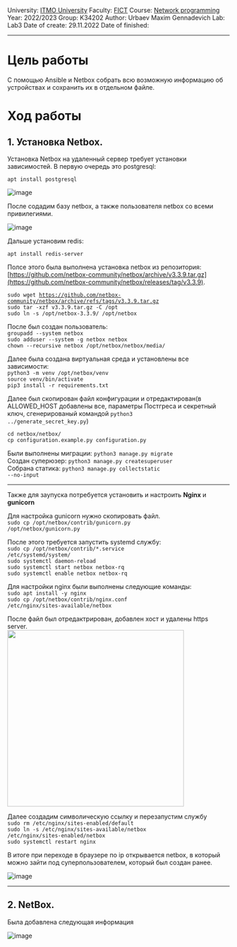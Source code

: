 University: [ITMO University](https://itmo.ru/ru/)
Faculty: [FICT](https://fict.itmo.ru)
Course: [Network programming](https://github.com/itmo-ict-faculty/network-programming)
Year: 2022/2023
Group: K34202
Author: Urbaev Maxim Gennadevich
Lab: Lab3
Date of create: 29.11.2022
Date of finished: 
___

# Цель работы

С помощью Ansible и Netbox собрать всю возможную информацию об устройствах и сохранить их в отдельном файле.

# Ход работы
## 1. Установка Netbox.

Установка Netbox на удаленный сервер требует установки зависимостей. В первую очередь это postgresql:

<code>apt install postgresql</code>

![image](https://user-images.githubusercontent.com/67152968/204385637-3903dc41-3174-455a-bea8-180fde78ecc8.png)

После содадим базу netbox, а также пользователя netbox со всеми привилегиями.

![image](https://user-images.githubusercontent.com/67152968/204386377-a7c028ba-07e0-417d-a867-07e948ae9587.png)

Дальше установим redis:

<code>apt install redis-server</code>

Полсе этого была выполнена установка netbox из репозитория: [https://github.com/netbox-community/netbox/archive/v3.3.9.tar.gz](https://github.com/netbox-community/netbox/releases/tag/v3.3.9).

<code>sudo wget https://github.com/netbox-community/netbox/archive/refs/tags/v3.3.9.tar.gz</code>  
<code>sudo tar -xzf v3.3.9.tar.gz -C /opt</code>  
<code>sudo ln -s /opt/netbox-3.3.9/ /opt/netbox</code>  

После был создан пользователь:  
<code>groupadd --system netbox</code>  
<code>sudo adduser --system -g netbox netbox</code>  
<code>chown --recursive netbox /opt/netbox/netbox/media/</code>  

Далее была создана виртуальная среда и установлены все зависимости:  
<code>python3 -m venv /opt/netbox/venv</code>  
<code>source venv/bin/activate</code>  
<code>pip3 install -r requirements.txt</code>

Далее был скопирован файл конфигурации и отредактирован(в ALLOWED_HOST добавлены все, параметры Постгреса и секретный ключ, сгенерированый командой <code>python3 ../generate_secret_key.py</code>)

<code>cd netbox/netbox/</code>  
<code>cp configuration.example.py configuration.py</code>

Были выполнены миграции: <code>python3 manage.py migrate</code>  
Создан суперюзер: <code>python3 manage.py createsuperuser</code>  
Собрана статика: <code>python3 manage.py collectstatic --no-input</code>

---

Также для заупуска потребуется установить и настроить **Nginx** и **gunicorn**

Для настройка gunicorn нужно скопировать файл.  
<code>sudo cp /opt/netbox/contrib/gunicorn.py /opt/netbox/gunicorn.py</code>

После этого требуется запустить systemd службу:  
<code>sudo cp /opt/netbox/contrib/*.service /etc/systemd/system/</code>  
<code>sudo systemctl daemon-reload</code>  
<code>sudo systemctl start netbox netbox-rq</code>  
<code>sudo systemctl enable netbox netbox-rq</code>  

Для настройки nginx были выполнены следующие команды:  
<code>sudo apt install -y nginx</code>  
<code>sudo cp /opt/netbox/contrib/nginx.conf /etc/nginx/sites-available/netbox</code>

После файл был отредактрирован, добавлен хост и удалены https server.  
<img src=https://user-images.githubusercontent.com/67152968/205461094-e6961900-e2b9-4287-846c-d62b109c06c7.png width=400>

Далее создадим символическую ссылку и перезапустим службу  
<code>sudo rm /etc/nginx/sites-enabled/default</code>  
<code>sudo ln -s /etc/nginx/sites-available/netbox /etc/nginx/sites-enabled/netbox</code>  
<code>sudo systemctl restart nginx</code>  

В итоге при переходе в браузере по ip открывается netbox, в который можно зайти под суперпользователем, который был создан ранее.

![image](https://user-images.githubusercontent.com/67152968/205461270-565abf8c-4b72-4671-851d-265f1258f380.png)


---
## 2. NetBox.

Была добавлена следующая информация

![image](https://user-images.githubusercontent.com/67152968/205461988-daa5638e-bfaf-4382-bf40-8f658eaee78e.png)

